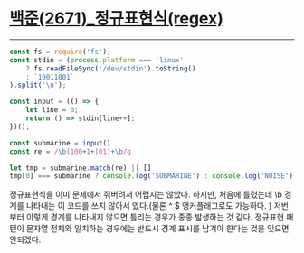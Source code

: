 # [백준(2671)_정규표현식(regex)](https://www.acmicpc.net/problem/2671)

---

```javascript
const fs = require('fs');
const stdin = (process.platform === 'linux'
    ? fs.readFileSync('/dev/stdin').toString()
    : `10011001`
).split('\n');

const input = (() => {
    let line = 0;
    return () => stdin[line++];
})();

const submarine = input()
const re = /\b(100+1+|01)+\b/g

let tmp = submarine.match(re) || []
tmp[0] === submarine ? console.log('SUBMARINE') : console.log('NOISE')
```

정규표현식을 이미 문제에서 줘버려서 어렵지는 않았다. 하지만, 처음에 틀렸는데 \b 경계를 나타내는 이 코드를 쓰지 않아서 였다.(물론 ^ $ 앵커플래그로도 가능하다. ) 저번부터 이렇게 경계를 나타내지 않으면 틀리는 경우가 종종 발생하는 것 같다. 졍규표현 패턴이 문자열 전체와 일치하는 경우에는 반드시 경계 표시를 남겨야 한다는 것을 잊으면 안되겠다.